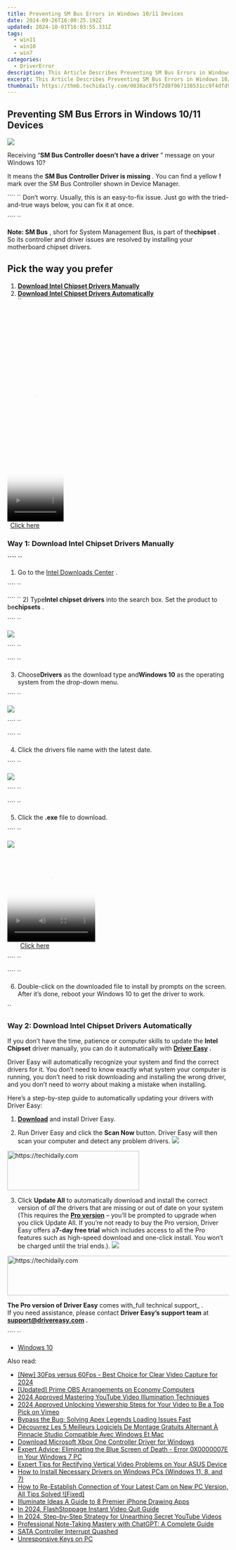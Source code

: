 ```yaml
---
title: Preventing SM Bus Errors in Windows 10/11 Devices
date: 2024-09-26T16:00:25.192Z
updated: 2024-10-01T16:03:55.331Z
tags:
  - win11
  - win10
  - win7
categories:
  - DriverError
description: This Article Describes Preventing SM Bus Errors in Windows 10/11 Devices
excerpt: This Article Describes Preventing SM Bus Errors in Windows 10/11 Devices
thumbnail: https://thmb.techidaily.com/0838ac8f5f2d8f067138531cc9f4dfd905cfa9adb1733f1b9948bd185f0bb490.jpg
---
```


## Preventing SM Bus Errors in Windows 10/11 Devices

![](https://images.drivereasy.com/wp-content/uploads/2017/03/1-9.png)

 Receiving “**SM Bus Controller doesn’t have a driver** ” message on your Windows 10?

 It means the **SM Bus Controller Driver is missing** . You can find a  yellow **!**  mark over the SM Bus Controller shown in Device Manager.

```` ``
 Don’t worry. Usually, this is an easy-to-fix issue. Just go with the tried-and-true ways below, you can fix it at once.

```` ``

**Note: SM Bus** , short for System Management Bus, is part of the**chipset** . So its controller and driver issues are resolved by installing your motherboard chipset drivers.

## Pick the way you prefer

1. [**Download Intel Chipset Drivers Manually**](https://ancheer.sjv.io/y96bgp)
2. [**Download Intel Chipset Drivers Automatically**](https://my-balance-meals.pxf.io/1r0rrg)  
``

<!-- affiliate ads begin -->
<span id="1977028">
					<video width="128" height="480" style="cursor:pointer"
           poster="//a.impactradius-go.com/display-clicktoplayimage/1977028.png"
           onclick="if(!this.playClicked){this.play();this.setAttribute('controls',true);this.playClicked=true;}">
	   <source src="//a.impactradius-go.com/display-ad/22993-1977028">
	   <img src="//a.impactradius-go.com/display-clicktoplayimage/1977028.png" style="border: none; height: 100%; width: 100%; object-fit: contain">
	</video>
	<div style="width:80px;text-align:center"><a href="javascript:window.open(decodeURIComponent('https%3A%2F%2Fhomestyler.sjv.io%2Fc%2F5597632%2F1977028%2F22993'), '_blank');void(0);">Click here</a></div>
</span>
<img height="0" width="0" src="https://imp.pxf.io/i/5597632/1977028/22993" style="position:absolute;visibility:hidden;" border="0" />
<!-- affiliate ads end -->

### Way 1: **Download Intel Chipset Drivers Manually**

**```` ``**

 1) Go to the [Intel Downloads Center](https://downloadcenter.intel.com/) .

```` ``

```` `` 2) Type**Intel chipset drivers** into the search box. Set the product to be**chipsets** .

```` ``

![](https://images.drivereasy.com/wp-content/uploads/2017/03/2-10.png)

```` ``

```` ``

 3) Choose**Drivers** as the download type and**Windows 10** as the operating system from the drop-down menu.

```` ``

![](https://images.drivereasy.com/wp-content/uploads/2017/03/3-7.png)

```` ``

```` ``

4) Click the drivers file name with the latest date.

```` ``

![](https://images.drivereasy.com/wp-content/uploads/2017/03/4-9.png)

```` ``

```` ``

 5) Click the **.exe**  file to download.

```` ``

![](https://images.drivereasy.com/wp-content/uploads/2017/03/5-8.png)

<!-- affiliate ads begin -->
<span id="1304648">
					<video width="200" height="200" style="cursor:pointer"
           poster="//a.impactradius-go.com/display-clicktoplayimage/1304648.png"
           onclick="if(!this.playClicked){this.play();this.setAttribute('controls',true);this.playClicked=true;}">
	   <source src="//a.impactradius-go.com/display-ad/15852-1304648">
	   <img src="//a.impactradius-go.com/display-clicktoplayimage/1304648.png" style="border: none; height: 100%; width: 100%; object-fit: contain">
	</video>
	<div style="width:125px;text-align:center"><a href="javascript:window.open(decodeURIComponent('https%3A%2F%2Fthefitville.pxf.io%2Fc%2F5597632%2F1304648%2F15852'), '_blank');void(0);">Click here</a></div>
</span>
<img height="0" width="0" src="https://imp.pxf.io/i/5597632/1304648/15852" style="position:absolute;visibility:hidden;" border="0" />
<!-- affiliate ads end -->

```` ``

```` ``

 6) Double-click on the downloaded file to install by prompts on the screen. After it’s done, reboot your Windows 10 to get the driver to work.

``

### Way 2: Download Intel Chipset Drivers Automatically

 If you don’t have the time, patience or computer skills to update the   **Intel Chipset**  driver manually, you can do it automatically with **[Driver Easy](https://tools.techidaily.com/drivereasy/download/) .**

 Driver Easy will automatically recognize your system and find the correct drivers for it. You don’t need to know exactly what system your computer is running, you don’t need to risk downloading and installing the wrong driver, and you don’t need to worry about making a mistake when installing.

 Here’s a step-by-step guide to automatically updating your drivers with Driver Easy:

 1) **[Download](https://tools.techidaily.com/drivereasy/download/)**  and install Driver Easy.

 2) Run Driver Easy and click the **Scan Now**  button. Driver Easy will then scan your computer and detect any problem drivers.
![](https://www.drivereasy.com/wp-content/uploads/2024/05/DE-scan-now-6.0.jpg)

<!-- affiliate ads begin -->
<a href="https://aligracehair.sjv.io/c/5597632/1902304/19272" target="_top" id="1902304">
  <img src="//a.impactradius-go.com/display-ad/19272-1902304" border="0" alt="https://techidaily.com" width="300" height="90"/>
</a>
<img height="0" width="0" src="https://aligracehair.sjv.io/i/5597632/1902304/19272" style="position:absolute;visibility:hidden;" border="0" />
<!-- affiliate ads end -->

 3) Click **Update All**  to automatically download and install the correct version of _all_  the drivers that are missing or out of date on your system (This requires the **[Pro version](https://tools.techidaily.com/drivereasy/download/)**  – you’ll be prompted to upgrade when you click Update All. If you’re not ready to buy the Pro version, Driver Easy offers a**7-day free trial** which includes access to all the Pro features such as high-speed download and one-click install. You won’t be charged until the trial ends.).
![](https://www.drivereasy.com/wp-content/uploads/2017/03/de-update-all-SM-Bus-Controller.jpg)

<!-- affiliate ads begin -->
<a href="https://bluettius.sjv.io/c/5597632/2139111/17108" target="_top" id="2139111">
  <img src="//a.impactradius-go.com/display-ad/17108-2139111" border="0" alt="https://techidaily.com" width="728" height="90"/>
</a>
<img height="0" width="0" src="https://bluettius.sjv.io/i/5597632/2139111/17108" style="position:absolute;visibility:hidden;" border="0" />
<!-- affiliate ads end -->

**The Pro version of Driver Easy** comes with_full technical support_ .  
 If you need assistance, please contact **Driver Easy’s support team** at **[support@drivereasy.com](https://bellelily.pxf.io/m5azgm) .**

```` ``

* [Windows 10](https://tools.techidaily.com/drivereasy/download/)

<ins class="adsbygoogle"
     style="display:block"
     data-ad-format="autorelaxed"
     data-ad-client="ca-pub-7571918770474297"
     data-ad-slot="1223367746"></ins>

<ins class="adsbygoogle"
     style="display:block"
     data-ad-client="ca-pub-7571918770474297"
     data-ad-slot="8358498916"
     data-ad-format="auto"
     data-full-width-responsive="true"></ins>

<span class="atpl-alsoreadstyle">Also read:</span>
<div><ul>
<li><a href="https://screen-mirroring-recording.techidaily.com/new-30fps-versus-60fps-best-choice-for-clear-video-capture-for-2024/"><u>[New] 30Fps versus 60Fps - Best Choice for Clear Video Capture for 2024</u></a></li>
<li><a href="https://screen-video-capture.techidaily.com/updated-prime-obs-arrangements-on-economy-computers/"><u>[Updated] Prime OBS Arrangements on Economy Computers</u></a></li>
<li><a href="https://youtube-webster.techidaily.com/approved-mastering-youtube-video-illumination-techniques/"><u>2024 Approved Mastering YouTube Video Illumination Techniques</u></a></li>
<li><a href="https://vimeo-videos.techidaily.com/2024-approved-unlocking-viewership-steps-for-your-video-to-be-a-top-pick-on-vimeo/"><u>2024 Approved Unlocking Viewership Steps for Your Video to Be a Top Pick on Vimeo</u></a></li>
<li><a href="https://win-able.techidaily.com/bypass-the-bug-solving-apex-legends-loading-issues-fast/"><u>Bypass the Bug: Solving Apex Legends Loading Issues Fast</u></a></li>
<li><a href="https://techtrends.techidaily.com/decouvrez-les-5-meilleurs-logiciels-de-montage-gratuits-alternant-a-pinnacle-studio-compatible-avec-windows-et-mac/"><u>Découvrez Les 5 Meilleurs Logiciels De Montage Gratuits Alternant À Pinnacle Studio Compatible Avec Windows Et Mac</u></a></li>
<li><a href="https://driver-error.techidaily.com/download-microsoft-xbox-one-controller-driver-for-windows/"><u>Download Microsoft Xbox One Controller Driver for Windows</u></a></li>
<li><a href="https://driver-error.techidaily.com/expert-advice-eliminating-the-blue-screen-of-death-error-0x0000007e-in-your-windows-7-pc/"><u>Expert Advice: Eliminating the Blue Screen of Death - Error 0X0000007E in Your Windows 7 PC</u></a></li>
<li><a href="https://driver-error.techidaily.com/expert-tips-for-rectifying-vertical-video-problems-on-your-asus-device/"><u>Expert Tips for Rectifying Vertical Video Problems on Your ASUS Device</u></a></li>
<li><a href="https://driver-error.techidaily.com/how-to-install-necessary-drivers-on-windows-pcs-windows-11-8-and-7/"><u>How to Install Necessary Drivers on Windows PCs (Windows 11, 8, and 7)</u></a></li>
<li><a href="https://driver-error.techidaily.com/how-to-re-establish-connection-of-your-latest-cam-on-new-pc-version-all-tips-solved-fixed/"><u>How to Re-Establish Connection of Your Latest Cam on New PC Version, All Tips Solved ![Fixed]</u></a></li>
<li><a href="https://extra-tips.techidaily.com/illuminate-ideas-a-guide-to-8-premier-iphone-drawing-apps/"><u>Illuminate Ideas A Guide to 8 Premier iPhone Drawing Apps</u></a></li>
<li><a href="https://screen-sharing-recording.techidaily.com/in-2024-flashstoppage-instant-video-quit-guide/"><u>In 2024, FlashStoppage Instant Video Quit Guide</u></a></li>
<li><a href="https://youtube-sure.techidaily.com/24-step-by-step-strategy-for-unearthing-secret-youtube-videos/"><u>In 2024, Step-by-Step Strategy for Unearthing Secret YouTube Videos</u></a></li>
<li><a href="https://driver-error.techidaily.com/professional-note-taking-mastery-with-chatgpt-a-complete-guide/"><u>Professional Note-Taking Mastery with ChatGPT: A Complete Guide</u></a></li>
<li><a href="https://driver-error.techidaily.com/sata-controller-interrupt-quashed/"><u>SATA Controller Interrupt Quashed</u></a></li>
<li><a href="https://driver-error.techidaily.com/unresponsive-keys-on-pc/"><u>Unresponsive Keys on PC</u></a></li>
</ul></div>

